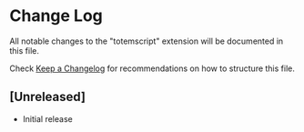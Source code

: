 # Change Log

All notable changes to the "totemscript" extension will be documented in this file.

Check [Keep a Changelog](http://keepachangelog.com/) for recommendations on how to structure this file.

## [Unreleased]

- Initial release